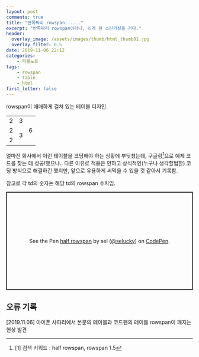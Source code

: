```yaml
---
layout: post
comments: true
title: "반쪽짜리 rowspan......"
excerpt: "반쪽짜리 rowspan이라니, 이게 뭔 소린가싶을 거다."
header:
  overlay_image: /assets/images/thumb/html_thumb01.jpg
  overlay_filter: 0.5
date: 2019-11-06 22:12
categories:
    - 퍼블노트
tags:
    - rowspan
    - table
    - html
first_letter: false
---
```

rowspan이 애매하게 걸쳐 있는 테이블 디자인.

<table>
    <tbody>
        <tr>
            <td rowspan="2">2</td>
            <td rowspan="3">3</td>
        </tr>
        <tr>
            <td rowspan="6">6</td>
        </tr>
        <tr>
            <td rowspan="2">2</td>
        </tr>
        <tr>
            <td rowspan="3">3</td>
        </tr>
        <tr>
            <td rowspan="2">2</td>
        </tr>
    </tbody>
</table>

얼마전 회사에서 이런 테이블을 코딩해야 하는 상황에 부딪쳤는데, 구글링[^1]으로 예제 코드를 찾는 데 성공!했으나.. 다른 이유로 적용은 안하고 상식적인(누구나 생각할법한) 코딩 방식으로 해결하긴 했지만, 앞으로 유용하게 써먹을 수 있을 것 같아서 기록함.

참고로 각 td의 숫자는 해당 td의 rowspan 수치임.

<p class="codepen" data-height="265" data-theme-id="default" data-default-tab="html,result" data-user="selucky" data-slug-hash="pooLGve" style="height: 265px; box-sizing: border-box; display: flex; align-items: center; justify-content: center; border: 2px solid; margin: 1em 0; padding: 1em;" data-pen-title="half rowspan">
  <span>See the Pen <a href="https://codepen.io/selucky/pen/pooLGve">
  half rowspan</a> by sel (<a href="https://codepen.io/selucky">@selucky</a>)
  on <a href="https://codepen.io">CodePen</a>.</span>
</p>
<script async src="https://static.codepen.io/assets/embed/ei.js"></script>

## 오류 기록

[2019.11.06] 아이폰 사파리에서 본문의 테이블과 코드펜의 테이블 rowspan이 깨지는 현상 발견

[^1]: [1] 검색 키워드 : half rowspan, rowspan 1.5